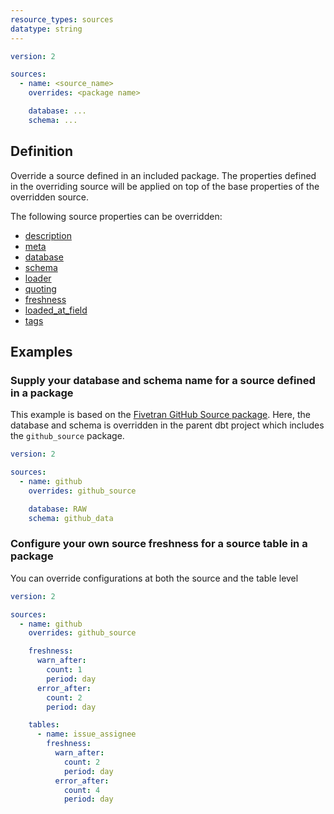 ```yaml
---
resource_types: sources
datatype: string
---
```


<File name='models/<filename>.yml'>

```yml
version: 2

sources:
  - name: <source_name>
    overrides: <package name>

    database: ...
    schema: ...
```

</File>

## Definition
Override a source defined in an included package. The properties defined
in the overriding source will be applied on top of the base properties of the
overridden source.

The following source properties can be overridden:
 - [description](resource-properties/description)
 - [meta](resource-properties/meta)
 - [database](resource-properties/database)
 - [schema](resource-properties/schema)
 - [loader](resource-properties/loader)
 - [quoting](resource-properties/quoting)
 - [freshness](resource-properties/freshness)
 - [loaded_at_field](resource-properties/freshness#loaded_at_field)
 - [tags](resource-properties/tags)

## Examples
### Supply your database and schema name for a source defined in a package

This example is based on the [Fivetran GitHub Source package](https://github.com/fivetran/dbt_github_source/blob/830ba43ac2948e4853a3c167ab7ee88b8b425fa0/models/src_github.yml#L3-L29).
Here, the database and schema is overridden in the parent dbt project which
includes the `github_source` package.

<File name='models/src_github.yml'>

```yml
version: 2

sources:
  - name: github
    overrides: github_source

    database: RAW
    schema: github_data

```

</File>

### Configure your own source freshness for a source table in a package

You can override configurations at both the source and the table level

<File name='models/src_github.yml'>

```yml
version: 2

sources:
  - name: github
    overrides: github_source

    freshness:
      warn_after:
        count: 1
        period: day
      error_after:
        count: 2
        period: day

    tables:
      - name: issue_assignee
        freshness:
          warn_after:
            count: 2
            period: day
          error_after:
            count: 4
            period: day

```

</File>
